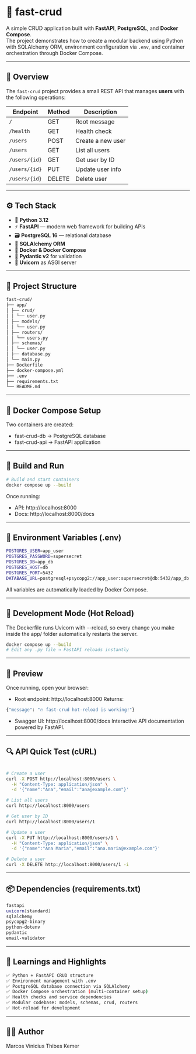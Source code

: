 # 🐳 fast-crud

A simple CRUD application built with **FastAPI**, **PostgreSQL**, and **Docker Compose**.  
The project demonstrates how to create a modular backend using Python with SQLAlchemy ORM, environment configuration via `.env`, and container orchestration through Docker Compose.

---

## 📘 Overview

The `fast-crud` project provides a small REST API that manages **users** with the following operations:

| Endpoint | Method | Description |
|-----------|--------|-------------|
| `/` | GET | Root message |
| `/health` | GET | Health check |
| `/users` | POST | Create a new user |
| `/users` | GET | List all users |
| `/users/{id}` | GET | Get user by ID |
| `/users/{id}` | PUT | Update user info |
| `/users/{id}` | DELETE | Delete user |

---

## ⚙️ Tech Stack

- 🐍 **Python 3.12**
- ⚡ **FastAPI** — modern web framework for building APIs
- 🗃️ **PostgreSQL 16** — relational database
- 🧱 **SQLAlchemy ORM**
- 🐳 **Docker & Docker Compose**
- 🧩 **Pydantic v2** for validation
- 🧠 **Uvicorn** as ASGI server

---

## 🧩 Project Structure

```bash
fast-crud/
├── app/
│ ├── crud/
│ │ └── user.py
│ ├── models/
│ │ └── user.py
│ ├── routers/
│ │ └── users.py
│ ├── schemas/
│ │ └── user.py
│ ├── database.py
│ └── main.py
├── Dockerfile
├── docker-compose.yml
├── .env
├── requirements.txt
└── README.md
```

---

## 🐳 Docker Compose Setup

Two containers are created:

- fast-crud-db → PostgreSQL database
- fast-crud-api → FastAPI application

---

## 🧱 Build and Run
```bash
# Build and start containers
docker compose up --build
```

Once running:

- API: http://localhost:8000
- Docs: http://localhost:8000/docs

---

## 🔐 Environment Variables (.env)
```bash
POSTGRES_USER=app_user
POSTGRES_PASSWORD=supersecret
POSTGRES_DB=app_db
POSTGRES_HOST=db
POSTGRES_PORT=5432
DATABASE_URL=postgresql+psycopg2://app_user:supersecret@db:5432/app_db
```
All variables are automatically loaded by Docker Compose.

---

## 🔁 Development Mode (Hot Reload)

The Dockerfile runs Uvicorn with --reload,
so every change you make inside the app/ folder automatically restarts the server.

```bash
docker compose up --build
# Edit any .py file → FastAPI reloads instantly
```

---

## 🚀 Preview

Once running, open your browser:
- Root endpoint: http://localhost:8000
  Returns:
```bash
{"message": "🔥 fast-crud hot-reload is working!"}
```

- Swagger UI: http://localhost:8000/docs
  Interactive API documentation powered by FastAPI.


---

## 🔍 API Quick Test (cURL)
```bash

# Create a user
curl -X POST http://localhost:8000/users \
  -H "Content-Type: application/json" \
  -d '{"name":"Ana","email":"ana@example.com"}'

# List all users
curl http://localhost:8000/users

# Get user by ID
curl http://localhost:8000/users/1

# Update a user
curl -X PUT http://localhost:8000/users/1 \
  -H "Content-Type: application/json" \
  -d '{"name":"Ana Maria","email":"ana.maria@example.com"}'

# Delete a user
curl -X DELETE http://localhost:8000/users/1 -i
```

---

## 📦 Dependencies (requirements.txt)
```bash
fastapi
uvicorn[standard]
sqlalchemy
psycopg2-binary
python-dotenv
pydantic
email-validator
```

---

## 📘 Learnings and Highlights
```bash
✅ Python + FastAPI CRUD structure
✅ Environment management with .env
✅ PostgreSQL database connection via SQLAlchemy
✅ Docker Compose orchestration (multi-container setup)
✅ Health checks and service dependencies
✅ Modular codebase: models, schemas, crud, routers
✅ Hot-reload for development
```

---

## 🧑‍💻 Author

Marcos Vinicius Thibes Kemer
